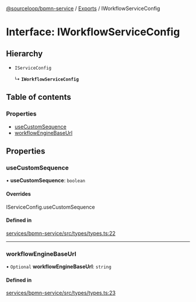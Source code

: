 [@sourceloop/bpmn-service](../README.md) / [Exports](../modules.md) / IWorkflowServiceConfig

# Interface: IWorkflowServiceConfig

## Hierarchy

- `IServiceConfig`

  ↳ **`IWorkflowServiceConfig`**

## Table of contents

### Properties

- [useCustomSequence](IWorkflowServiceConfig.md#usecustomsequence)
- [workflowEngineBaseUrl](IWorkflowServiceConfig.md#workflowenginebaseurl)

## Properties

### useCustomSequence

• **useCustomSequence**: `boolean`

#### Overrides

IServiceConfig.useCustomSequence

#### Defined in

[services/bpmn-service/src/types/types.ts:22](https://github.com/sourcefuse/loopback4-microservice-catalog/blob/a84fe677/services/bpmn-service/src/types/types.ts#L22)

___

### workflowEngineBaseUrl

• `Optional` **workflowEngineBaseUrl**: `string`

#### Defined in

[services/bpmn-service/src/types/types.ts:23](https://github.com/sourcefuse/loopback4-microservice-catalog/blob/a84fe677/services/bpmn-service/src/types/types.ts#L23)
